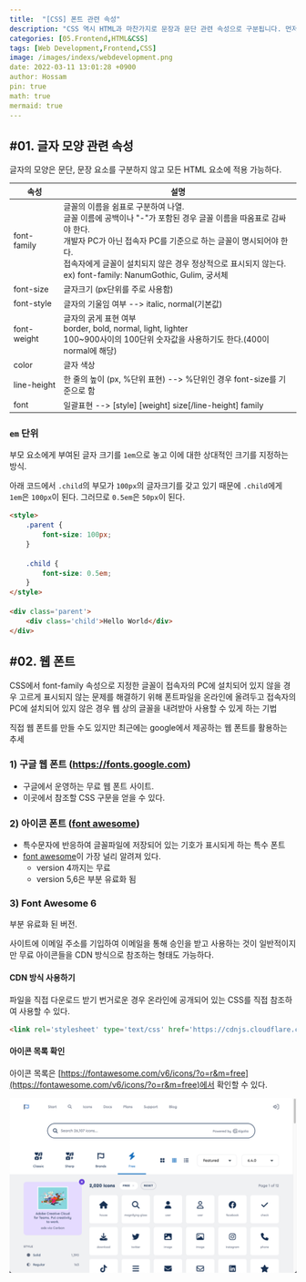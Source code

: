 ```yaml
---
title:  "[CSS] 폰트 관련 속성"
description: "CSS 역시 HTML과 마찬가지로 문장과 문단 관련 속성으로 구분됩니다. 먼저 살펴볼 속성은 문장을 구성하는데 사용되는 속성입니다."
categories: [05.Frontend,HTML&CSS]
tags: [Web Development,Frontend,CSS]
image: /images/indexs/webdevelopment.png
date: 2022-03-11 13:01:28 +0900
author: Hossam
pin: true
math: true
mermaid: true
---
```


## #01. 글자 모양 관련 속성

글자의 모양은 문단, 문장 요소를 구분하지 않고 모든 HTML 요소에 적용 가능하다.

| 속성        | 설명                                                                                                                                                                                                                                                                                                         |
| ----------- | ------------------------------------------------------------------------------------------------------------------------------------------------------------------------------------------------------------------------------------------------------------------------------------------------------------ |
| font-family | 글꼴의 이름을 쉼표로 구분하여 나열.<br/>글꼴 이름에 공백이나 "-"가 포함된 경우 글꼴 이름을 따옴표로 감싸야 한다.<br/>개발자 PC가 아닌 접속자 PC를 기준으로 하는 글꼴이 명시되어야 한다.<br/>접속자에게 글꼴이 설치되지 않은 경우 정상적으로 표시되지 않는다.<br/>ex) font-family: NanumGothic, Gulim, 궁서체 |
| font-size   | 글자크기 (px단위를 주로 사용함)                                                                                                                                                                                                                                                                              |
| font-style  | 글자의 기울임 여부 --> italic, normal(기본값)                                                                                                                                                                                                                                                                |
| font-weight | 글자의 굵게 표현 여부<br/>border, bold, normal, light, lighter<br/>100~900사이의 100단위 숫자값을 사용하기도 한다.(400이 normal에 해당)                                                                                                                                                                      |
| color       | 글자 색상                                                                                                                                                                                                                                                                                                    |
| line-height | 한 줄의 높이 (px, %단위 표현) --> %단위인 경우 font-size를 기준으로 함                                                                                                                                                                                                                                       |
| font        | 일괄표현 --> [style]  [weight] size[/line-height] family                                                                                                                                                                                                                                                     |

### `em` 단위

부모 요소에게 부여된 글자 크기를 `1em`으로 놓고 이에 대한 상대적인 크기를 지정하는 방식.

아래 코드에서 `.child`의 부모가 `100px`의 글자크기를 갖고 있기 때문에 `.child`에게 `1em`은 `100px`이 된다. 그러므로 `0.5em`은 `50px`이 된다.

```html
<style>
    .parent {
        font-size: 100px;
    }

    .child {
        font-size: 0.5em;
    }
</style>

<div class='parent'>
    <div class='child'>Hello World</div>
</div>
```

## #02. 웹 폰트

CSS에서 font-family 속성으로 지정한 글꼴이 접속자의 PC에 설치되어 있지 않을 경우 고르게 표시되지 않는 문제를 해결하기 위해 폰트파일을 온라인에 올려두고 접속자의 PC에 설치되어 있지 않은 경우 웹 상의 글꼴을 내려받아 사용할 수 있게 하는 기법

직접 웹 폰트를 만들 수도 있지만 최근에는 google에서 제공하는 웹 폰트를 활용하는 추세

### 1) 구글 웹 폰트 (https://fonts.google.com)

- 구글에서 운영하는 무료 웹 폰트 사이트.
- 이곳에서 참조할 CSS 구문을 얻을 수 있다.

### 2) 아이콘 폰트 ([font awesome](https://fontawesome.com/))

- 특수문자에 반응하여 글꼴파일에 저장되어 있는 기호가 표시되게 하는 특수 폰트
- [font awesome](https://fontawesome.com/)이 가장 널리 알려져 있다.
    - version 4까지는 무료
    - version 5,6은 부분 유료화 됨

### 3) Font Awesome 6

부분 유료화 된 버전.

사이트에 이메일 주소를 기입하여 이메일을 통해 승인을 받고 사용하는 것이 일반적이지만 무료 아이콘들을 CDN 방식으로 참조하는 형태도 가능하다.

#### CDN 방식 사용하기

파일을 직접 다운로드 받기 번거로운 경우 온라인에 공개되어 있는 CSS를 직접 참조하여 사용할 수 있다.

```html
<link rel='stylesheet' type='text/css' href='https://cdnjs.cloudflare.com/ajax/libs/font-awesome/6.2.0/css/all.min.css' />
```

#### 아이콘 목록 확인

아이콘 목록은 [https://fontawesome.com/v6/icons/?o=r&m=free](https://fontawesome.com/v6/icons/?o=r&m=free)에서 확인할 수 있다.

![icons](/images/2022/0311/icons.png)
